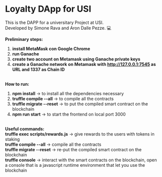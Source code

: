# Loyalty DApp for USI <br />

This is the DAPP for a universitary Project at USI. <br />
Developed by Simone Rava and Aron Dalle Pezze. :computer: <br />

**Preliminary steps:**

1. **install MetaMask con Google Chrome** <br />
2. **run Ganache** <br />
3. **create two account on Metamask using Ganache private keys** <br />
4. **create a Ganache network on Metamask with http://127.0.0.1:7545 as URL and 1337 as Chain ID** <br />
   <br />

**How to run:**

1. **npm install** -> to install all the dependencies necessary <br />
2. **truffle compile --all** -> to compile all the contracts <br />
3. **truffle migrate --reset** -> to put the compiled smart contract on the blockchain <br />
4. **npm run start** -> to start the frontend on local port 3000 <br />
   <br />

**Useful commands:** <br />
**truffle exec scripts/rewards.js** -> give rewards to the users with tokens in staking <br />
**truffle compile --all** -> compile all the contracts <br />
**truffle migrate --reset** -> re-put the compiled smart contract on the blockchain <br />
**truffle console** -> interact with the smart contracts on the blockchain, open a console that is a javascript runtime environment that let you use the blockchain <br />
<br />
